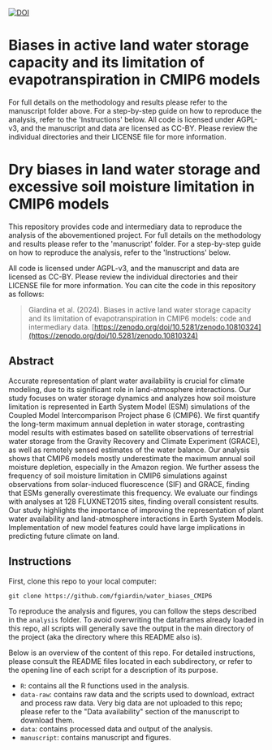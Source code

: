 [![DOI](https://zenodo.org/badge/770497573.svg)](https://zenodo.org/doi/10.5281/zenodo.10810324)
# Biases in active land water storage capacity and its limitation of evapotranspiration in CMIP6 models
For full details on the methodology and results please refer to the manuscript folder above. For a step-by-step guide on how to reproduce the analysis, refer to the 'Instructions' below. All code is licensed under AGPL-v3, and the manuscript and data are licensed as CC-BY. Please review the individual directories and their LICENSE file for more information.

# Dry biases in land water storage and excessive soil moisture limitation in CMIP6 models
This repository provides code and intermediary data to reproduce the analysis of the abovementioned project. For full details on the methodology and results please refer to the 'manuscript' folder. For a step-by-step guide on how to reproduce the analysis, refer to the 'Instructions' below. 

All code is licensed under AGPL-v3, and the manuscript and data are licensed as CC-BY. Please review the individual directories and their LICENSE file for more information. You can cite the code in this repository as follows:

> Giardina et al. (2024). Biases in active land water storage capacity and its limitation of evapotranspiration in CMIP6 models: code and intermediary data. [https://zenodo.org/doi/10.5281/zenodo.10810324](https://zenodo.org/doi/10.5281/zenodo.10810324)


## Abstract
Accurate representation of plant water availability is crucial for climate modeling, due to its significant role in land-atmosphere interactions. Our study focuses on water storage dynamics and analyzes how soil moisture limitation is represented in Earth System Model (ESM) simulations of the Coupled Model Intercomparison Project phase 6 (CMIP6). We first quantify the long-term maximum annual depletion in water storage, contrasting model results with estimates based on satellite observations of terrestrial water storage from the Gravity Recovery and Climate Experiment (GRACE), as well as remotely sensed estimates of the water balance. Our analysis shows that CMIP6 models mostly underestimate the maximum annual soil moisture depletion, especially in the Amazon region. We further assess the frequency of soil moisture limitation in CMIP6 simulations against observations from solar-induced fluorescence (SIF) and GRACE, finding that ESMs generally overestimate this frequency. We evaluate our findings with analyses at 128 FLUXNET2015 sites, finding overall consistent results. Our study highlights the importance of improving the representation of plant water availability and land-atmosphere interactions in Earth System Models. Implementation of new model features could have large implications in predicting future climate on land.


## Instructions
First, clone this repo to your local computer:

```
git clone https://github.com/fgiardin/water_biases_CMIP6
```

To reproduce the analysis and figures, you can follow the steps described in the `analysis` folder. To avoid overwriting the dataframes already loaded in this repo, all scripts will generally save the output in the main directory of the project (aka the directory where this README also is). 

Below is an overview of the content of this repo. For detailed instructions, please consult the README files located in each subdirectory, or refer to the opening line of each script for a description of its purpose.

* `R`: contains all the R functions used in the analysis.
* `data-raw`: contains raw data and the scripts used to download, extract and process raw data. Very big data are not uploaded to this repo; please refer to the "Data availability" section of the manuscript to download them.
* `data`: contains processed data and output of the analysis.
* `manuscript`: contains manuscript and figures.

